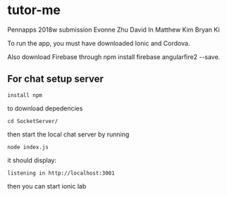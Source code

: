 # tutor-me
Pennapps 2018w submission
Evonne Zhu
David In
Matthew Kim
Bryan Ki


To run the app, you must have downloaded Ionic and Cordova.

Also download Firebase through npm install firebase angularfire2 --save.

## For chat setup server


```
install npm
```
to download depedencies

```
cd SocketServer/
```
then start the local chat server by running 
```
node index.js
```
it should display: 
```
listening in http://localhost:3001
```
then you can start ionic lab
